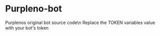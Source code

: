# Purpleno-bot
Purplenos original bot source code\n
Replace the TOKEN variables value with your bot's token

